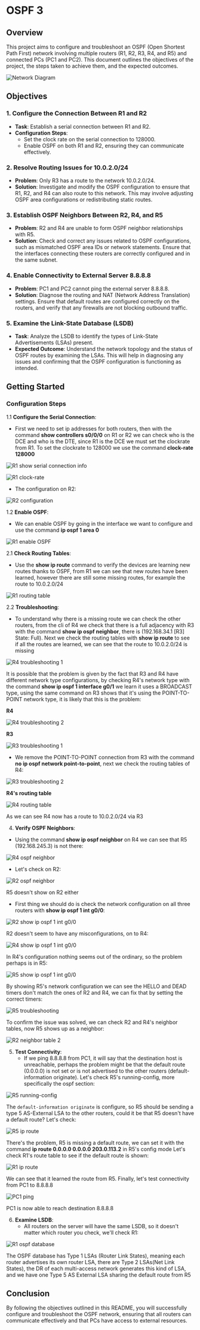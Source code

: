# OSPF 3 

## Overview

This project aims to configure and troubleshoot an OSPF (Open Shortest Path First) network involving multiple routers (R1, R2, R3, R4, and R5) and connected PCs (PC1 and PC2). This document outlines the objectives of the project, the steps taken to achieve them, and the expected outcomes.

![Network Diagram](Images/Network_Diagram.png)

## Objectives

### 1. Configure the Connection Between R1 and R2

- **Task**: Establish a serial connection between R1 and R2.
- **Configuration Steps**:
  - Set the clock rate on the serial connection to 128000.
  - Enable OSPF on both R1 and R2, ensuring they can communicate effectively.

### 2. Resolve Routing Issues for 10.0.2.0/24

- **Problem**: Only R3 has a route to the network 10.0.2.0/24.
- **Solution**: Investigate and modify the OSPF configuration to ensure that R1, R2, and R4 can also route to this network. This may involve adjusting OSPF area configurations or redistributing static routes.

### 3. Establish OSPF Neighbors Between R2, R4, and R5

- **Problem**: R2 and R4 are unable to form OSPF neighbor relationships with R5.
- **Solution**: Check and correct any issues related to OSPF configurations, such as mismatched OSPF area IDs or network statements. Ensure that the interfaces connecting these routers are correctly configured and in the same subnet.

### 4. Enable Connectivity to External Server 8.8.8.8

- **Problem**: PC1 and PC2 cannot ping the external server 8.8.8.8.
- **Solution**: Diagnose the routing and NAT (Network Address Translation) settings. Ensure that default routes are configured correctly on the routers, and verify that any firewalls are not blocking outbound traffic.

### 5. Examine the Link-State Database (LSDB)

- **Task**: Analyze the LSDB to identify the types of Link-State Advertisements (LSAs) present.
- **Expected Outcome**: Understand the network topology and the status of OSPF routes by examining the LSAs. This will help in diagnosing any issues and confirming that the OSPF configuration is functioning as intended.

## Getting Started
### Configuration Steps

1.1 **Configure the Serial Connection**:
- First we need to set ip addresses for both routers, then with the command **show controllers s0/0/0** on R1 or R2 we can check who is the DCE and who is the DTE, since R1 is the DCE we must set the clockrate from R1.
To set the clockrate to 128000 we use the command **clock-rate 128000**

![R1 show serial connection info](Images/R1_show_controllers.png)

![R1 clock-rate](Images/R1_clock-rate.png)

- The configuration on R2:

![R2 configuration](Images/R2_conf.png)

1.2 **Enable OSPF**:
- We can enable OSPF by going in the interface we want to configure and use the command **ip ospf 1 area 0**

![R1 enable OSPF](Images/R1_enable_OSPF.png)

2.1 **Check Routing Tables**:
   - Use the **show ip route** command to verify the devices are learning new routes thanks to OSPF, from R1 we can see that new routes have been learned, 
however there are still some missing routes, for example the route to 10.0.2.0/24

![R1 routing table](Images/R1_ip_route1.png)

2.2 **Troubleshooting**:
   - To understand why there is a missing route we can check the other routers, from the cli of R4 we check that there is a full adjacency with R3 with the command **show ip ospf neighbor**, there is (192.168.34.1 [R3] State: Full).
Next we check the routing tables with **show ip route** to see if all the routes are learned, we can see that the route to 10.0.2.0/24 is missing

![R4 troubleshooting 1](Images/R4_troubleshooting1.png)

It is possible that the problem is given by the fact that R3 and R4 have different network type configurations, by checking R4's network type with the command **show ip ospf 1 interface g0/1** we learn it uses a BROADCAST type, using the same command on R3 
shows that it's using the POINT-TO-POINT network type, it is likely that this is the problem:

**R4**

![R4 troubleshooting 2](Images/R4_troubleshooting2.png)

**R3**

![R3 troubleshooting 1](Images/R3_troubleshooting1.png)

- We remove the POINT-TO-POINT connection from R3 with the command **no ip ospf network point-to-point**, next we check the routing tables of R4:

![R3 troubleshooting 2](Images/R3_troubleshooting2.png)

**R4's routing table**

![R4 routing table](Images/R4_ip_route.png)

As we can see R4 now has a route to 10.0.2.0/24 via R3

4. **Verify OSPF Neighbors**:
  - Using the command **show ip ospf neighbor** on R4 we can see that R5 (192.168.245.3) is not there:

![R4 ospf neighbor](Images/R4_ospf_neighbor.png)

   - Let's check on R2:

![R2 ospf neighbor](Images/R2_ospf_neighbor.png)

  R5 doesn't show on R2 either
    
   - First thing we should do is check the network configuration on all three routers with **show ip ospf 1 int g0/0**:

![R2 show ip ospf 1 int g0/0](Images/R2_show_ip_ospf.png)

R2 doesn't seem to have any misconfigurations, on to R4:

![R4 show ip ospf 1 int g0/0](Images/R4_show_ip_ospf.png)

In R4's configuration nothing seems out of the ordinary, so the problem perhaps is in R5:

![R5 show ip ospf 1 int g0/0](Images/R5_show_ip_ospf.png)

By showing R5's network configuration we can see the HELLO and DEAD timers don't match the ones of R2 and R4,
we can fix that by setting the correct timers:

![R5 troubleshooting](Images/R5_troubleshooting.png)

To confirm the issue was solved, we can check R2 and R4's neighbor tables, now R5 shows up as a neighbor:

![R2 neighbor table 2](Images/R2_ospf_neighbor2.png)

5. **Test Connectivity**:
   - If we ping 8.8.8.8 from PC1, it will say that the destination host is unreachable, perhaps the problem might be that the default route (0.0.0.0) is not set or is not advertised to the other routers (default-information originate).
Let's check R5's running-config, more specifically the ospf section:

![R5 running-config](Images/R5_running-conf.png)

The `default-information originate` is configure, so R5 should be sending a type 5 AS-External LSA to the other routers, could it be that R5 doesn't have a default route?
Let's check:

![R5 ip route](Images/R5_ip_route.png)

There's the problem, R5 is missing a default route, we can set it with the command **ip route 0.0.0.0 0.0.0.0 203.0.113.2** in R5's config mode
Let's check R1's route table to see if the default route is shown:

![R1 ip route](Images/R1_ip_route.png)

We can see that it learned the route from R5. Finally, let's test connectivity from PC1 to 8.8.8.8

![PC1 ping](Images/PC1_ping.png)

PC1 is now able to reach destination 8.8.8.8

6. **Examine LSDB**:
   - All routers on the server will have the same LSDB, so it doesn't matter which router you check, we'll check R1:

![R1 ospf database](Images/R1_ospf_database.png)

The OSPF database has Type 1 LSAs (Router Link States), meaning each router advertises its own router LSA, 
there are Type 2 LSAs(Net Link States), the DR of each multi-access network generates this kind of LSA, 
and we have one Type 5 AS External LSA  sharing the default route from R5

## Conclusion

By following the objectives outlined in this README, you will successfully configure and troubleshoot the OSPF network, ensuring that all routers can communicate effectively and that PCs have access to external resources.
